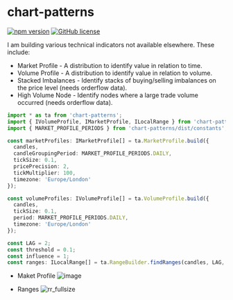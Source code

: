 # chart-patterns

[![npm version](https://badge.fury.io/js/chart-patterns.svg)](https://www.npmjs.com/package/chart-patterns)
[![GitHub license](https://img.shields.io/github/license/focus1691/chart-patterns.svg)](https://github.com/focus1691/chart-patterns/blob/master/LICENSE)

I am building various technical indicators not available elsewhere. These include:

- Market Profile - A distribution to identify value in relation to time.
- Volume Profile - A distribution to identify value in relation to volume.
- Stacked Imbalances - Identify stacks of buying/selling imbalances on the price level (needs orderflow data).
- High Volume Node - Identify nodes where a large trade volume occurred (needs orderflow data).

```ts
import * as ta from 'chart-patterns';
import { IVolumeProfile, IMarketProfile, ILocalRange } from 'chart-patterns/dist/types';
import { MARKET_PROFILE_PERIODS } from 'chart-patterns/dist/constants';

const marketProfiles: IMarketProfile[] = ta.MarketProfile.build({
  candles,
  candleGroupingPeriod: MARKET_PROFILE_PERIODS.DAILY,
  tickSize: 0.1,
  pricePrecision: 2,
  tickMultiplier: 100,
  timezone: 'Europe/London'
});

const volumeProfiles: IVolumeProfile[] = ta.VolumeProfile.build({
  candles,
  tickSize: 0.1,
  period: MARKET_PROFILE_PERIODS.DAILY,
  timezone: 'Europe/London'
});

const LAG = 2;
const threshold = 0.1;
const influence = 1;
const ranges: ILocalRange[] = ta.RangeBuilder.findRanges(candles, LAG, THRESHOLD, INFLUENCE);
```

- Maket Profile
![image](https://github.com/user-attachments/assets/4b5f81a9-7d55-42f1-ad95-023b47ecfc2a)

- Ranges
![rr_fullsize](https://github.com/user-attachments/assets/22077a58-ed1c-422c-946d-b9d25e586f7e)
